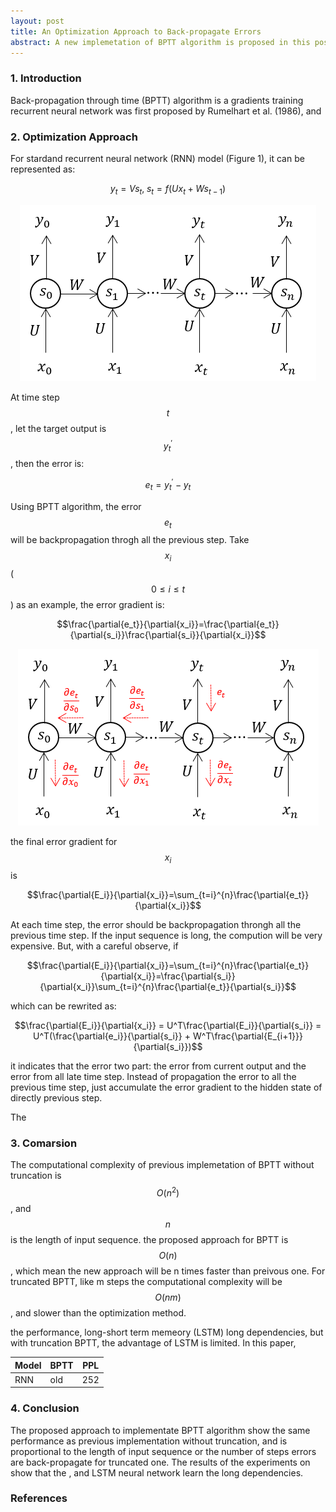 ```yaml
---
layout: post
title: An Optimization Approach to Back-propagate Errors
abstract: A new implemetation of BPTT algorithm is proposed in this post.
---
```


### 1. Introduction
Back-propagation through time (BPTT) algorithm is a gradients training recurrent neural network was first proposed by Rumelhart et al. (1986), and 

### 2. Optimization Approach 
For stardand recurrent neural network (RNN) model (Figure 1), it can be represented as:

$$y_t = Vs_t,\;s_t = f(Ux_t + Ws_{t-1})$$

<div style="text-align: center;">
<img src="/images/bptt/rnn.png">
</div>

At time step $$t$$, let the target output is $$y_{t}^{'}$$, then the error is:

$$e_t = y_{t}^{'} - y_t$$

Using BPTT algorithm, the error $$e_t$$ will be backpropagation throgh all the previous step. Take $$x_i$$ ($$0\leq{i}\leq{t}$$) as an example, the error gradient is:

$$\frac{\partial{e_t}}{\partial{x_i}}=\frac{\partial{e_t}}{\partial{s_i}}\frac{\partial{s_i}}{\partial{x_i}}$$

<div style="text-align: center;">
<img src="/images/bptt/error.png">
</div>

the final error gradient for $$x_i$$ is

$$\frac{\partial{E_i}}{\partial{x_i}}=\sum_{t=i}^{n}\frac{\partial{e_t}}{\partial{x_i}}$$

At each time step, the error should be backpropagation throngh all the previous time step. If the input sequence is long, the compution will be very expensive. But, with a careful observe, if 

$$\frac{\partial{E_i}}{\partial{x_i}}=\sum_{t=i}^{n}\frac{\partial{e_t}}{\partial{x_i}}=\frac{\partial{s_i}}{\partial{x_i}}\sum_{t=i}^{n}\frac{\partial{e_t}}{\partial{s_i}}$$

which can be rewrited as:

$$\frac{\partial{E_i}}{\partial{x_i}} = U^T\frac{\partial{E_i}}{\partial{s_i}} =  U^T(\frac{\partial{e_i}}{\partial{s_i}} + W^T\frac{\partial{E_{i+1}}}{\partial{s_i}})$$

it indicates that the error two part: the error from current output and the error from all late time step. Instead of propagation the error to all the previous time step, just accumulate the error gradient to the hidden state of directly previous step. 

The 

### 3. Comarsion
The computational complexity of previous implemetation of BPTT without truncation is $$O(n^2)$$, and $$n$$ is the length of input sequence. the proposed approach for BPTT is $$O(n)$$, which mean the new approach will be n times faster than preivous one. For truncated BPTT, like m steps the computational complexity will be $$O(nm)$$, and slower than the optimization method.

the performance, long-short term memeory (LSTM) long dependencies, but with truncation BPTT, the advantage of LSTM is limited. In this paper, 

Model | BPTT | PPL
------|------|----
RNN   | old  | 252

### 4. Conclusion
The proposed approach to implementate BPTT algorithm show the same performance as previous implementation without truncation, and is proportional to the length of input sequence or the number of steps errors are back-propagate for truncated one. The results of the experiments on show that the , and LSTM neural network learn the long dependencies.

### References